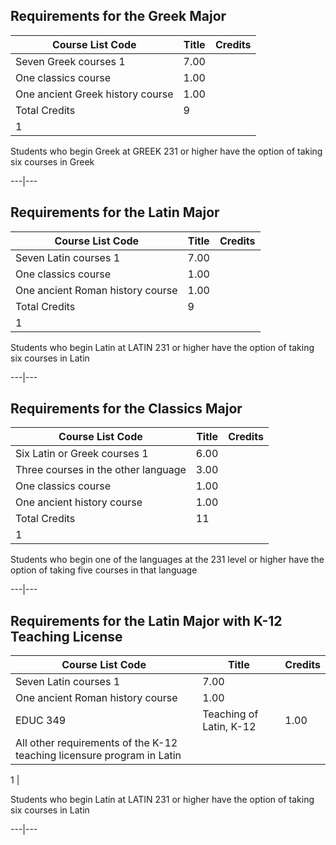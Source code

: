 ##  Requirements for the Greek Major

Course List  Code  |  Title  |  Credits  
---|---|---  
Seven Greek courses  1  |  7.00  
One classics course  |  1.00  
One ancient Greek history course  |  1.00  
Total Credits  |  9  
1  |

Students who begin Greek at GREEK 231 or higher have the option of taking six
courses in Greek  
  
---|---  
  
##  Requirements for the Latin Major

Course List  Code  |  Title  |  Credits  
---|---|---  
Seven Latin courses  1  |  7.00  
One classics course  |  1.00  
One ancient Roman history course  |  1.00  
Total Credits  |  9  
1  |

Students who begin Latin at LATIN 231 or higher have the option of taking six
courses in Latin  
  
---|---  
  
##  Requirements for the Classics Major

Course List  Code  |  Title  |  Credits  
---|---|---  
Six Latin or Greek courses  1  |  6.00  
Three courses in the other language  |  3.00  
One classics course  |  1.00  
One ancient history course  |  1.00  
Total Credits  |  11  
1  |

Students who begin one of the languages at the 231 level or higher have the
option of taking five courses in that language  
  
---|---  
  
##  Requirements for the Latin Major with K-12 Teaching License

Course List  Code  |  Title  |  Credits  
---|---|---  
Seven Latin courses  1  |  7.00  
One ancient Roman history course  |  1.00  
EDUC 349  |  Teaching of Latin, K-12  |  1.00  
All other requirements of the K-12 teaching licensure program in Latin  |  
  
1  |

Students who begin Latin at LATIN 231 or higher have the option of taking six
courses in Latin  
  
---|---

